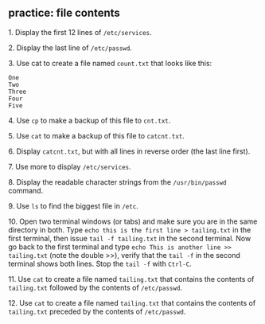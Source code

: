 ## practice: file contents

1\. Display the first 12 lines of `/etc/services`.

2\. Display the last line of `/etc/passwd`.

3\. Use cat to create a file named `count.txt` that looks like this:

    One
    Two
    Three
    Four
    Five

4\. Use `cp` to make a backup of this file to `cnt.txt`.

5\. Use `cat` to make a backup of this file to `catcnt.txt`.

6\. Display `catcnt.txt`, but with all lines in reverse order (the last
line first).

7\. Use more to display `/etc/services`.

8\. Display the readable character strings from the `/usr/bin/passwd`
command.

9\. Use `ls` to find the biggest file in `/etc`.

10\. Open two terminal windows (or tabs) and make sure you are in the
same directory in both. Type `echo this is the first line > tailing.txt`
in the first terminal, then issue `tail -f tailing.txt` in the second
terminal. Now go back to the first terminal and type
`echo This is another line >> tailing.txt` (note the double \>\>),
verify that the `tail -f` in the second terminal shows both lines. Stop
the `tail -f` with `Ctrl-C`.

11\. Use `cat` to create a file named `tailing.txt` that contains the
contents of `tailing.txt` followed by the contents of `/etc/passwd`.

12\. Use `cat` to create a file named `tailing.txt` that contains the
contents of `tailing.txt` preceded by the contents of `/etc/passwd`.

